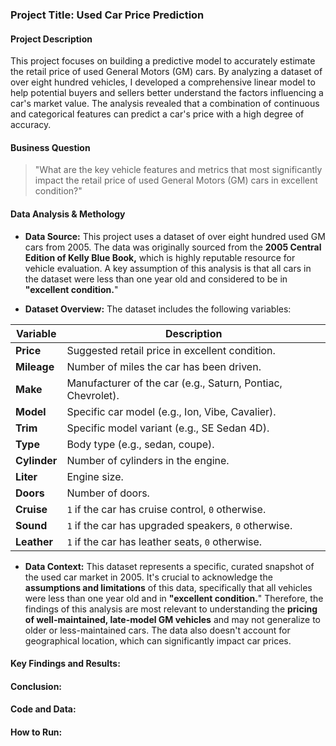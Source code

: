 ### Project Title: Used Car Price Prediction 

#### Project Description

This project focuses on building a predictive model to accurately estimate the retail price of used General Motors (GM) cars. By analyzing a dataset of over eight hundred vehicles, I developed a comprehensive linear model to help potential buyers and sellers better understand the factors influencing a car's market value. The analysis revealed that a combination of continuous and categorical features can predict a car's price with a high degree of accuracy.


#### Business Question

> "What are the key vehicle features and metrics that most significantly impact the retail price of used General Motors (GM) cars in excellent condition?"


#### Data Analysis & Methology

* **Data Source:** This project uses a dataset of over eight hundred used GM cars from 2005. The data was originally sourced from the **2005 Central Edition of Kelly Blue Book,** which is highly reputable resource for vehicle evaluation. A key assumption of this analysis is that all cars in the dataset were less than one year old and considered to be in **"excellent condition.**"

* **Dataset Overview:** The dataset includes the following variables:

| Variable | Description |
| -------- | ----------- |
| **Price** | Suggested retail price in excellent condition. |
| **Mileage** | Number of miles the car has been driven. |
| **Make** | Manufacturer of the car (e.g., Saturn, Pontiac, Chevrolet). |
| **Model** | Specific car model (e.g., Ion, Vibe, Cavalier). |
| **Trim** | Specific model variant (e.g., SE Sedan 4D). |
| **Type** | Body type (e.g., sedan, coupe). |
| **Cylinder** | Number of cylinders in the engine. |
| **Liter** | Engine size. |
| **Doors** | Number of doors. |
| **Cruise** | `1` if the car has cruise control, `0` otherwise. |
| **Sound** | `1` if the car has upgraded speakers, `0` otherwise. |
| **Leather** | `1` if the car has leather seats, `0` otherwise. |

* **Data Context:** This dataset represents a specific, curated snapshot of the used car market in 2005. It's crucial to acknowledge the **assumptions and limitations** of this data, specifically that all vehicles were less than one year old and in **"excellent condition.**" Therefore, the findings of this analysis are most relevant to understanding the **pricing of well-maintained, late-model GM vehicles** and may not generalize to older or less-maintained cars. The data also doesn't account for geographical location, which can significantly impact car prices. 


#### Key Findings and Results:

#### Conclusion:

#### Code and Data:

#### How to Run:

